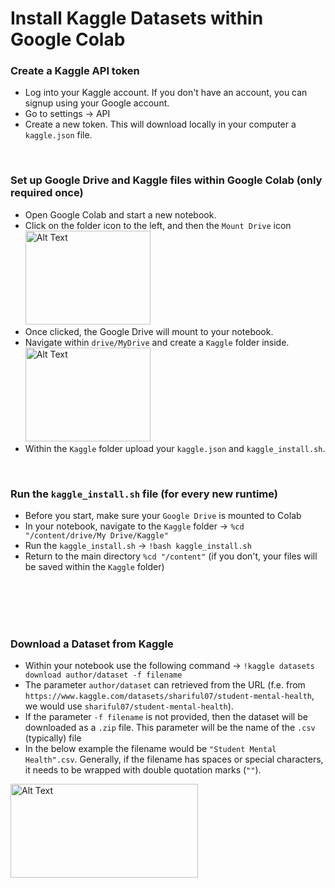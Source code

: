 # Install Kaggle Datasets within Google Colab

### Create a Kaggle API token

- Log into your Kaggle account. If you don't have an account, you can signup using your Google account.
- Go to settings &rarr; API
- Create a new token. This will download locally in your computer a `kaggle.json` file.

<br>

### Set up Google Drive and Kaggle files within Google Colab (only required once)

<ul>
    <li>Open Google Colab and start a new notebook.</li>
    <li>Click on the folder icon to the left, and then the <code>Mount Drive</code> icon</li>
    <li style="list-style: none;"><img src="google_colab.png" alt="Alt Text" width="200" height="150"></li>
    <li>Once clicked, the Google Drive will mount to your notebook. </li>
    <li>Navigate within <code>drive/MyDrive</code> and create a <code>Kaggle</code> folder inside.</li>
    <li style="list-style: none;"><img src="google_colab_1.png" alt="Alt Text" width="200" height="150"></li>
    <li>Within the <code>Kaggle</code> folder upload your <code>kaggle.json</code> and <code>kaggle_install.sh</code>.</li>
</ul>

<br>
  
### Run the `kaggle_install.sh` file (for every new runtime)

- Before you start, make sure your `Google Drive` is mounted to Colab
- In your notebook, navigate to the `Kaggle` folder &rarr; `%cd "/content/drive/My Drive/Kaggle"`
- Run the `kaggle_install.sh` &rarr; `!bash kaggle_install.sh`
- Return to the main directory `%cd "/content"` (if you don't, your files will be saved within the `Kaggle` folder)

<br><br><br><br>

### Download a Dataset from Kaggle

- Within your notebook use the following command &rarr; `!kaggle datasets download author/dataset -f filename`
- The parameter `author/dataset` can retrieved from the URL (f.e. from `https://www.kaggle.com/datasets/shariful07/student-mental-health`, we would use `shariful07/student-mental-health`).
- If the parameter `-f filename` is not provided, then the dataset will be downloaded as a `.zip` file. This parameter will be the name of the `.csv` (typically) file
- In the below example the filename would be `"Student Mental Health".csv`. Generally, if the filename has spaces or special characters, it needs to be wrapped with double quotation marks (`""`).
<img src="kaggle-1.png" alt="Alt Text" width="300" height="150">
